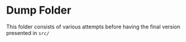 # Dump Folder

This folder consists of various attempts before having the final version presented in `src/`